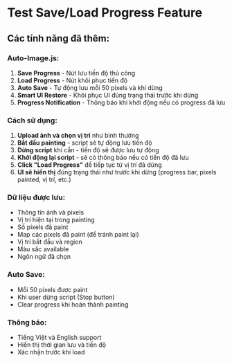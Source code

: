 # Test Save/Load Progress Feature

## Các tính năng đã thêm:

### Auto-Image.js:
1. **Save Progress** - Nút lưu tiến độ thủ công
2. **Load Progress** - Nút khôi phục tiến độ 
3. **Auto Save** - Tự động lưu mỗi 50 pixels và khi dừng
4. **Smart UI Restore** - Khôi phục UI đúng trạng thái trước khi dừng
5. **Progress Notification** - Thông báo khi khởi động nếu có progress đã lưu

### Cách sử dụng:

1. **Upload ảnh và chọn vị trí** như bình thường
2. **Bắt đầu painting** - script sẽ tự động lưu tiến độ
3. **Dừng script** khi cần - tiến độ sẽ được lưu tự động
4. **Khởi động lại script** - sẽ có thông báo nếu có tiến độ đã lưu
5. **Click "Load Progress"** để tiếp tục từ vị trí đã dừng
6. **UI sẽ hiển thị** đúng trạng thái như trước khi dừng (progress bar, pixels painted, vị trí, etc.)

### Dữ liệu được lưu:
- Thông tin ảnh và pixels
- Vị trí hiện tại trong painting
- Số pixels đã paint
- Map các pixels đã paint (để tránh paint lại)
- Vị trí bắt đầu và region
- Màu sắc available
- Ngôn ngữ đã chọn

### Auto Save:
- Mỗi 50 pixels được paint
- Khi user dừng script (Stop button)
- Clear progress khi hoàn thành painting

### Thông báo:
- Tiếng Việt và English support
- Hiển thị thời gian lưu và tiến độ
- Xác nhận trước khi load
